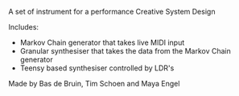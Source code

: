 A set of instrument for a performance Creative System Design

Includes:
- Markov Chain generator that takes live MIDI input
- Granular synthesiser that takes the data from the Markov Chain generator
- Teensy based synthesiser controlled by LDR's


Made by Bas de Bruin, Tim Schoen and Maya Engel
